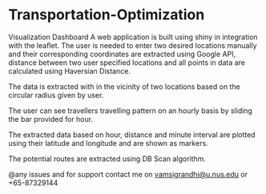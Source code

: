 # Transportation-Optimization

Visualization Dashboard
A web application is built using shiny in integration with the leaflet. The user is needed to enter two desired locations manually and their corresponding coordinates are extracted using Google API,  distance between two user specified locations and all points in data are calculated using Haversian Distance.

The data is extracted with in the vicinity of two locations based on the circular radius given by user.

The user can see travellers travelling pattern on an hourly basis by sliding the bar provided for hour.

The extracted data based on hour, distance and minute interval are plotted using their latitude and longitude and are shown as markers. 

The potential routes are extracted using DB Scan algorithm.









@any issues and for support contact me on vamsigrandhi@u.nus.edu or +65-87329144
